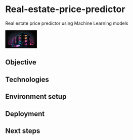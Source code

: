 # Real-estate-price-predictor
Real estate price predictor using Machine Learning models



<img
  src="./Resources/apartments.png"
  alt="Real Estate"
  title=""
  style="display: inline-block; margin: 0 auto; max-width: 100px">
  
  
## Objective

## Technologies

## Environment setup

## Deployment

## Next steps